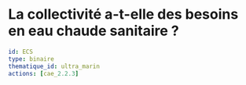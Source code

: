 # La collectivité a-t-elle des besoins en eau chaude sanitaire ?
```yaml
id: ECS
type: binaire
thematique_id: ultra_marin
actions: [cae_2.2.3]
```

